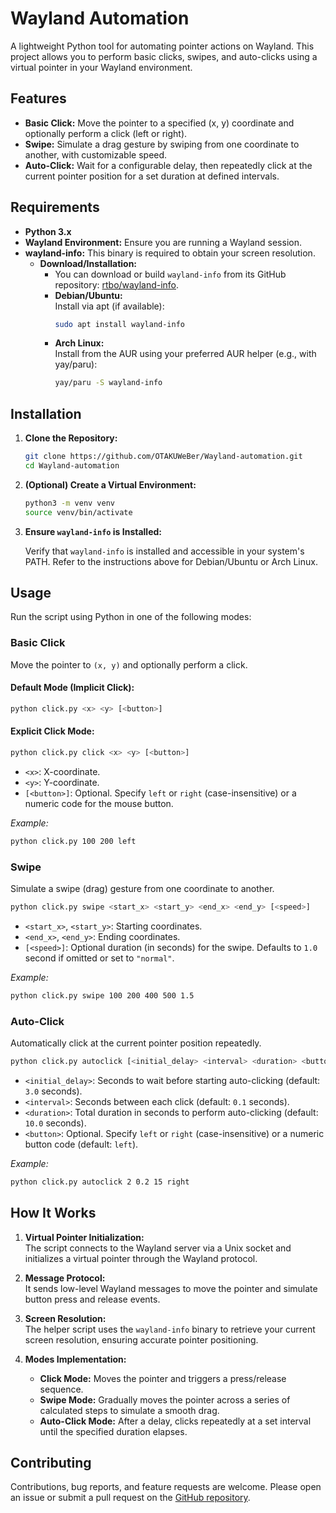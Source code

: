 # Wayland Automation

A lightweight Python tool for automating pointer actions on Wayland. This project allows you to perform basic clicks, swipes, and auto-clicks using a virtual pointer in your Wayland environment.

## Features

- **Basic Click:** Move the pointer to a specified (x, y) coordinate and optionally perform a click (left or right).
- **Swipe:** Simulate a drag gesture by swiping from one coordinate to another, with customizable speed.
- **Auto-Click:** Wait for a configurable delay, then repeatedly click at the current pointer position for a set duration at defined intervals.

## Requirements

- **Python 3.x**
- **Wayland Environment:** Ensure you are running a Wayland session.
- **wayland-info:** This binary is required to obtain your screen resolution.
  - **Download/Installation:**  
    - You can download or build `wayland-info` from its GitHub repository: [rtbo/wayland-info](https://github.com/rtbo/wayland-info).  
    - **Debian/Ubuntu:**  
      Install via apt (if available):  
      ```bash
      sudo apt install wayland-info
      ```
    - **Arch Linux:**  
      Install from the AUR using your preferred AUR helper (e.g., with yay/paru):  
      ```bash
      yay/paru -S wayland-info
      ```

## Installation

1. **Clone the Repository:**

   ```bash
   git clone https://github.com/OTAKUWeBer/Wayland-automation.git
   cd Wayland-automation
   ```

2. **(Optional) Create a Virtual Environment:**

   ```bash
   python3 -m venv venv
   source venv/bin/activate
   ```

3. **Ensure `wayland-info` is Installed:**

   Verify that `wayland-info` is installed and accessible in your system's PATH. Refer to the instructions above for Debian/Ubuntu or Arch Linux.

## Usage

Run the script using Python in one of the following modes:

### Basic Click

Move the pointer to `(x, y)` and optionally perform a click.

#### Default Mode (Implicit Click):

```bash
python click.py <x> <y> [<button>]
```

#### Explicit Click Mode:

```bash
python click.py click <x> <y> [<button>]
```

- `<x>`: X-coordinate.
- `<y>`: Y-coordinate.
- `[<button>]`: Optional. Specify `left` or `right` (case-insensitive) or a numeric code for the mouse button.

_Example:_

```bash
python click.py 100 200 left
```

### Swipe

Simulate a swipe (drag) gesture from one coordinate to another.

```bash
python click.py swipe <start_x> <start_y> <end_x> <end_y> [<speed>]
```

- `<start_x>`, `<start_y>`: Starting coordinates.
- `<end_x>`, `<end_y>`: Ending coordinates.
- `[<speed>]`: Optional duration (in seconds) for the swipe. Defaults to `1.0` second if omitted or set to `"normal"`.

_Example:_

```bash
python click.py swipe 100 200 400 500 1.5
```

### Auto-Click

Automatically click at the current pointer position repeatedly.

```bash
python click.py autoclick [<initial_delay> <interval> <duration> <button>]
```

- `<initial_delay>`: Seconds to wait before starting auto-clicking (default: `3.0` seconds).
- `<interval>`: Seconds between each click (default: `0.1` seconds).
- `<duration>`: Total duration in seconds to perform auto-clicking (default: `10.0` seconds).
- `<button>`: Optional. Specify `left` or `right` (case-insensitive) or a numeric button code (default: `left`).

_Example:_

```bash
python click.py autoclick 2 0.2 15 right
```

## How It Works

1. **Virtual Pointer Initialization:**  
   The script connects to the Wayland server via a Unix socket and initializes a virtual pointer through the Wayland protocol.

2. **Message Protocol:**  
   It sends low-level Wayland messages to move the pointer and simulate button press and release events.

3. **Screen Resolution:**  
   The helper script uses the `wayland-info` binary to retrieve your current screen resolution, ensuring accurate pointer positioning.

4. **Modes Implementation:**  
   - **Click Mode:** Moves the pointer and triggers a press/release sequence.
   - **Swipe Mode:** Gradually moves the pointer across a series of calculated steps to simulate a smooth drag.
   - **Auto-Click Mode:** After a delay, clicks repeatedly at a set interval until the specified duration elapses.

## Contributing

Contributions, bug reports, and feature requests are welcome. Please open an issue or submit a pull request on the [GitHub repository](https://github.com/OTAKUWeBer/Wayland-automation).